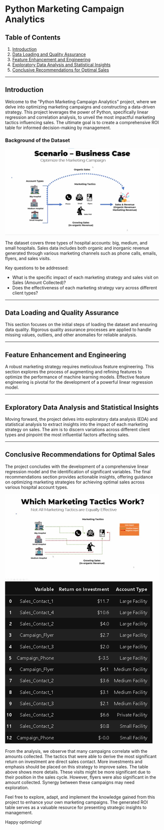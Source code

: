 # Python Marketing Campaign Analytics

## Table of Contents
1. [Introduction](#introduction)
2. [Data Loading and Quality Assurance](#data-loading-and-quality-assurance)
3. [Feature Enhancement and Engineering](#feature-enhancement-and-engineering)
4. [Exploratory Data Analysis and Statistical Insights](#exploratory-data-analysis-and-statistical-insights)
5. [Conclusive Recommendations for Optimal Sales](#conclusive-recommendations-for-optimal-sales)

---

## Introduction

Welcome to the "Python Marketing Campaign Analytics" project, where we delve into optimizing marketing campaigns and constructing a data-driven strategy. This project leverages the power of Python, specifically linear regression and correlation analysis, to unveil the most impactful marketing tactics influencing sales. The ultimate goal is to create a comprehensive ROI table for informed decision-making by management.

### Background of the Dataset

![Dataset Image Placeholder](business-scenario.jpg) <!-- Insert the path or link to the image -->

The dataset covers three types of hospital accounts: big, medium, and small hospitals. Sales data includes both organic and inorganic revenue generated through various marketing channels such as phone calls, emails, flyers, and sales visits.

Key questions to be addressed:
- What is the specific impact of each marketing strategy and sales visit on Sales (Amount Collected)?
- Does the effectiveness of each marketing strategy vary across different client types?

---

## Data Loading and Quality Assurance

This section focuses on the initial steps of loading the dataset and ensuring data quality. Rigorous quality assurance processes are applied to handle missing values, outliers, and other anomalies for reliable analysis.

---

## Feature Enhancement and Engineering

A robust marketing strategy requires meticulous feature engineering. This section explores the process of augmenting and refining features to optimize the performance of machine learning models. Effective feature engineering is pivotal for the development of a powerful linear regression model.

---

## Exploratory Data Analysis and Statistical Insights

Moving forward, the project delves into exploratory data analysis (EDA) and statistical analysis to extract insights into the impact of each marketing strategy on sales. The aim is to discern variations across different client types and pinpoint the most influential factors affecting sales.

---

## Conclusive Recommendations for Optimal Sales

The project concludes with the development of a comprehensive linear regression model and the identification of significant variables. The final recommendations section provides actionable insights, offering guidance on optimizing marketing strategies for achieving optimal sales across various hospital account types.

![Dataset Image Placeholder](bettertactics.jpg) <!-- Insert the path or link to the image -->
![Dataset Image Placeholder](ROI-Summary.png) <!-- Insert the path or link to the image -->

From the analysis, we observe that many campaigns correlate with the amounts collected. The tactics that were able to derive the most significant return on investment are direct sales contact. More investments and emphasis should be placed on this strategy to improve sales. The table above shows more details. These visits might be more significant due to their position in the sales cycle. However, flyers were also significant in the amount collected. Synergy between these campaigns may need exploration.

Feel free to explore, adapt, and implement the knowledge gained from this project to enhance your own marketing campaigns. The generated ROI table serves as a valuable resource for presenting strategic insights to management.

Happy optimizing!
